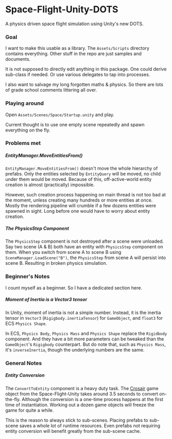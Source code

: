 # Space-Flight-Unity-DOTS

A physics driven space flight simulation using Unity's new DOTS.


### Goal

I want to make this usable as a library. The `Assets/Scripts` directory contains
everything. Other stuff in the repo are just samples and documents.

It is not supposed to directly edit anything in this package. One could derive
sub-class if needed. Or use various delegates to tap into processes.

I also want to salvage my long forgotten maths & physics. So there are lots of grade
school comments littering all over.


### Playing around

Open `Assets/Scenes/Space/Startup.unity` and play.

Current thought is to use one empty scene repeatedly and spawn everything on the fly.


### Problems met

##### EntityManager.MoveEntitiesFrom()

`EntityManager.MoveEntitiesFrom()` doesn't move the whole hierarchy of prefabs.
Only the entities selected by `EntityQuery` will be moved, no child under them would
be moved. Because of this, off-active-world entity creation is almost (practically)
impossible.
 
However, such creation process happening on main thread is not too bad
at the moment, unless creating many hundreds or more entities at once. Mostly the
rendering pipeline will crumble if a few dozens entities were spawned in sight.
Long before one would have to worry about entity creation.


##### The PhysicsStep Component

The `PhysicsStep` component is not destroyed after a scene were unloaded. Say two
scene (A & B) both have an entity with `PhysicsStep` component on them. When you
switch from scene A to scene B using `SceneManager.LoadScene("B")`, the `PhysicsStep`
from scene A will persist into scene B. Resulting in broken physics simulation.


### Beginner's Notes

I count myself as a beginner. So I have a dedicated section here.


##### Moment of Inertia is a Vector3 tensor

In Unity, moment of inertia is not a simple number. Instead, it is the inertia tensor
in `Vector3` (`Rigigbody.inertiaTensor`) for `GameObject`, and `float3` for ECS
`Physics Shape`.

In ECS, `Physics Body`, `Physics Mass` and `Physics Shape` replace the `Rigidbody`
component. And they have a bit more parameters can be tweaked  than the `GameObject`'s
`Rigigbody` counterpart. But do note that, such as `Physics Mass`, it's
`inverseInertia`, though the underlying numbers are the same.



### General Notes

##### Entity Conversion

The `ConvertToEntity` component is a heavy duty task. The
 [Crosair](https://github.com/eidng8/Space-Flight-Unity/blob/278e03e11ebc2810bfe84ec449246ff671cb3796/Assets/Resources/Prefabs/Ships/Crosair.prefab)
game object from the Space-Flight-Unity takes around 3.5 seconds to convert
on-the-fly. Although the conversion is a one-time process happens at the first time
of instantiation. Working out a dozen game objects will freeze the game for quite a
while.

This is the reason to always stick to sub-scenes. Placing prefabs to sub-scene saves
a whole lot of runtime resources. Even prefabs not requiring entity conversion will
benefit greatly from the sub-scene cache.